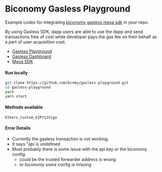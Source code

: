 # Biconomy Gasless Playground

Example codes for integrating [biconomy gasless mexa sdk](https://github.com/bcnmy/mexa-sdk) in your repo.

By using Gasless SDK, dapp users are able to use the dapp and send transactions free of cost while developer pays the gas fee on their behalf as a part of user acquisition cost.

- [Gasless Playground]()
- [Gasless Dashboard](https://dashboard.biconomy.io)
- [Mexa SDK](https://github.com/bcnmy/mexa-sdk)

#### Run locally


```bash
git clone https://github.com/bcnmy/gasless-playground.git
cd gasless-playground
yarn
yarn start
```

#### Methods available


```
Ethers_Custom_EIP712Sign
```

#### Error Details
* Currently the gasless transaction is not working.
* It says "api is undefined
* Most probably there is some issue with the api key or the biconomy config.
    * could be the trusted forwarder address is wrong
    * or biconomy some config is missing